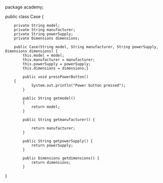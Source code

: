 package academy;

public class Case {

        private String model;
        private String manufacturer;
        private String powerSupply;
        private Dimensions dimensions;

        public Case(String model, String manufacturer, String powerSupply, Dimensions dimensions) {
            this.model = model;
            this.manufacturer = manufacturer;
            this.powerSupply = powerSupply;
            this.dimensions = dimensions;}

            public void pressPowerButton()
        {
                System.out.println("Power button pressed");
            }

            public String getmodel()
            {
                return model;
            }

            public String getmanufacturer() {

                return manufacturer;
            }

            public String getpowerSupply() {
                return powerSupply;
            }

            public Dimensions getdimensions() {
                return dimensions;
            }


}

